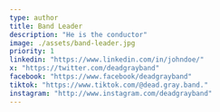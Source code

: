 ```yaml
---
type: author
title: Band Leader
description: "He is the conductor"
image: ./assets/band-leader.jpg
priority: 1
linkedin: "https://www.linkedin.com/in/johndoe/"
x: "https://twitter.com/deadgrayband"
facebook: "https://www.facebook/deadgrayband"
tiktok: "https://www.tiktok.com/@dead.gray.band."
instagram: "http://www.instagram.com/deadgrayband"
---
```

